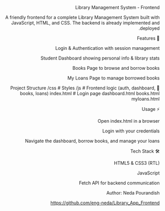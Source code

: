 <div dir="rtl" lang="en">

Library Management System - Frontend

A friendly frontend for a complete Library Management System built with JavaScript, HTML, and CSS. The backend is already implemented and deployed.

🚀 Features

Login & Authentication with session management

Student Dashboard showing personal info & library stats

Books Page to browse and borrow books

My Loans Page to manage borrowed books

📂 Project Structure
/css # Styles
/js # Frontend logic (auth, dashboard, books, loans)
index.html # Login page
dashboard.html
books.html
myloans.html

⚡ Usage

Open index.html in a browser

Login with your credentials

Navigate the dashboard, borrow books, and manage your loans

🛠 Tech Stack

HTML5 & CSS3 (RTL)

JavaScript

Fetch API for backend communication

Author:
Neda Pourandish

https://github.com/eng-neda/Library_App_Frontend
